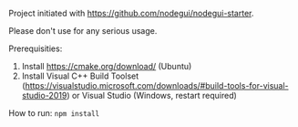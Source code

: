 Project initiated with https://github.com/nodegui/nodegui-starter.

Please don't use for any serious usage.

Prerequisities:
1) Install https://cmake.org/download/ (Ubuntu)
2) Install Visual C++ Build Toolset (https://visualstudio.microsoft.com/downloads/#build-tools-for-visual-studio-2019) or Visual Studio (Windows, restart required)

How to run:
`npm install`
